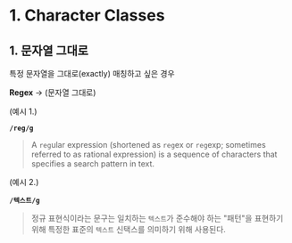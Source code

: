 # 1. Character Classes

## 1. 문자열 그대로

특정 문자열을 그대로(exactly) 매칭하고 싶은 경우

**Regex** → (문자열 그대로)

(예시 1.)

**`/reg/g`**

> A `reg`ular expression (shortened as `reg`ex or `reg`exp; sometimes referred to as rational expression) is a sequence of characters that specifies a search pattern in text.

(예시 2.)

**`/텍스트/g`**

> 정규 표현식이라는 문구는 일치하는 `텍스트`가 준수해야 하는 "패턴"을 표현하기 위해 특정한 표준의 `텍스트` 신택스를 의미하기 위해 사용된다.
